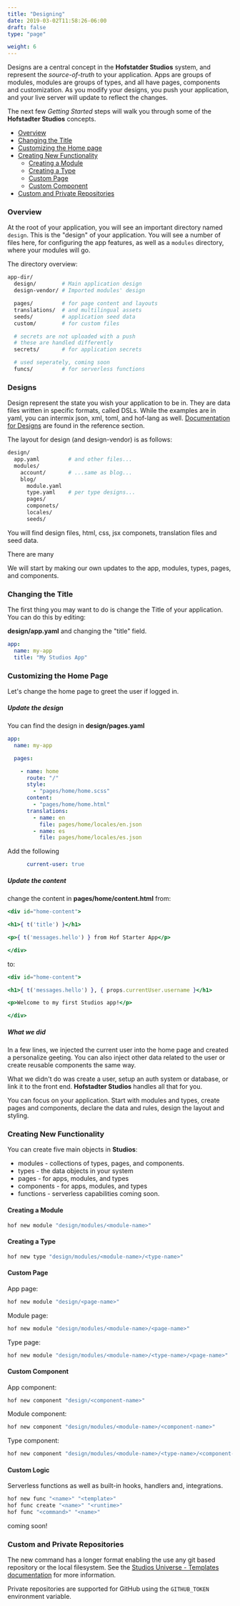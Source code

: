 ```yaml
---
title: "Designing"
date: 2019-03-02T11:58:26-06:00
draft: false
type: "page"

weight: 6
---
```


Designs are a central concept in the __Hofstatder Studios__ system,
and represent the _source-of-truth_ to your application.
Apps are groups of modules, modules are groups of types,
and all have pages, components and customization.
As you modify your designs, you push your application,
and your live server will update to reflect the changes.

The next few _Getting Started_ steps will walk you through
some of the __Hofstadter Studios__ concepts.

- [Overview](#overview)
- [Changing the Title](#changing-the-title)
- [Customizing the Home page](#customizing-the-home-page)
- [Creating New Functionality](#creating-new-functionaliity)
  - [Creating a Module](#creating-a-module)
  - [Creating a Type](#creating-a-type)
  - [Custom Page](#custom-page)
  - [Custom Component](#custom-component)
- [Custom and Private Repositories](#custom-and-private-repositories)

### Overview

At the root of your application,
you will see an important
directory named `design`.
This is the "design" of your application.
You will see a number of files here,
for configuring the app features,
as well as a `modules` directory,
where your modules will go.

The directory overview:

```sh
app-dir/
  design/        # Main application design
  design-vendor/ # Imported modules' design

  pages/         # for page content and layouts
  translations/  # and multilingual assets
  seeds/         # application seed data
  custom/        # for custom files

  # secrets are not uploaded with a push
  # these are handled differently
  secrets/       # for application secrets

  # used seperately, coming soon
  funcs/         # for serverless functions
```


### Designs

Design represent the state you wish your application to be in.
They are data files written in specific formats, called DSLs.
While the examples are in yaml, you can intermix json, xml, toml, and hof-lang as well.
[Documentation for Designs](/reference/designs) are found in the reference section.

The layout for design (and design-vendor) is as follows:

```sh
design/
  app.yaml         # and other files...
  modules/
    account/       # ...same as blog...
    blog/
      module.yaml
      type.yaml    # per type designs...
      pages/
      componets/
      locales/
      seeds/
```

You will find design files, html, css, jsx componets, translation files and seed data.

There are many 

We will start by making our own updates to the app, modules, types, pages, and components.

### Changing the Title

The first thing you may want to do is
change the Title of your application.
You can do this by editing:

__design/app.yaml__ and changing the "title" field.

```yaml
app:
  name: my-app
  title: "My Studios App"
```

### Customizing the Home Page

Let's change the home page to
greet the user if logged in.

##### Update the design

You can find the design in __design/pages.yaml__

```yaml
app:
  name: my-app

  pages:

    - name: home
      route: "/"
      style:
        - "pages/home/home.scss"
      content:
        - "pages/home/home.html"
      translations:
        - name: en
          file: pages/home/locales/en.json
        - name: es
          file: pages/home/locales/es.json
```
Add the following
```yaml
      current-user: true
```

##### Update the content

change the content in __pages/home/content.html__ from:

```jsx
<div id="home-content">

<h1>{ t('title') }</h1>

<p>{ t('messages.hello') } from Hof Starter App</p>

</div>
```

to:

```jsx
<div id="home-content">

<h1>{ t('messages.hello') }, { props.currentUser.username }</h1>

<p>Welcome to my first Studios app!</p>

</div>
```

##### What we did

In a few lines,
we injected the current user into
the home page and created a personalize geeting.
You can also inject other data related to the user
or create reusable components the same way.

What we didn't do was create a user,
setup an auth system or database,
or link it to the front end.
__Hofstadter Studios__ handles all that for you.

You can focus on your application.
Start with modules and types,
create pages and components,
declare the data and rules,
design the layout and styling.


### Creating New Functionality

You can create five main objects in __Studios__:

- modules - collections of types, pages, and components.
- types - the data objects in your system
- pages - for apps, modules, and types
- components - for apps, modules, and types
- functions - serverless capabilities coming soon.

#### Creating a Module

```sh
hof new module "design/modules/<module-name>"
```

#### Creating a Type

```sh
hof new type "design/modules/<module-name>/<type-name>"
```

#### Custom Page

App page:

```sh
hof new module "design/<page-name>"
```

Module page:

```sh
hof new module "design/modules/<module-name>/<page-name>"
```

Type page:

```sh
hof new module "design/modules/<module-name>/<type-name>/<page-name>"
```

#### Custom Component

App component:

```sh
hof new component "design/<component-name>"
```

Module component:

```sh
hof new component "design/modules/<module-name>/<component-name>"
```

Type component:

```sh
hof new component "design/modules/<module-name>/<type-name>/<component-name>"
```

#### Custom Logic

Serverless functions as well as built-in hooks, handlers and, integrations.

```sh
hof new func "<name>" "<template>"
hof func create "<name>" "<runtime>"
hof func "<command>" "<name>"
```

coming soon!


### Custom and Private Repositories

The new command has a longer format enabling the use
any git based repository or the local filesystem.
See the [Studios Universe - Templates documentation](/universe/templates) for more information.

Private repositories are supported for GitHub using
the `GITHUB_TOKEN` environment variable.



